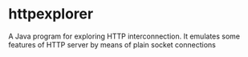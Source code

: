 # httpexplorer
A Java  program for exploring HTTP interconnection. It emulates some features of HTTP server by means of plain socket connections
